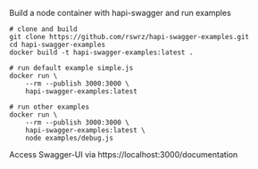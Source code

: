 Build a node container with hapi-swagger and run examples

```
# clone and build
git clone https://github.com/rswrz/hapi-swagger-examples.git
cd hapi-swagger-examples
docker build -t hapi-swagger-examples:latest .

# run default example simple.js
docker run \
    --rm --publish 3000:3000 \
    hapi-swagger-examples:latest

# run other examples
docker run \
    --rm --publish 3000:3000 \
    hapi-swagger-examples:latest \
    node examples/debug.js
```

Access Swagger-UI via https://localhost:3000/documentation
